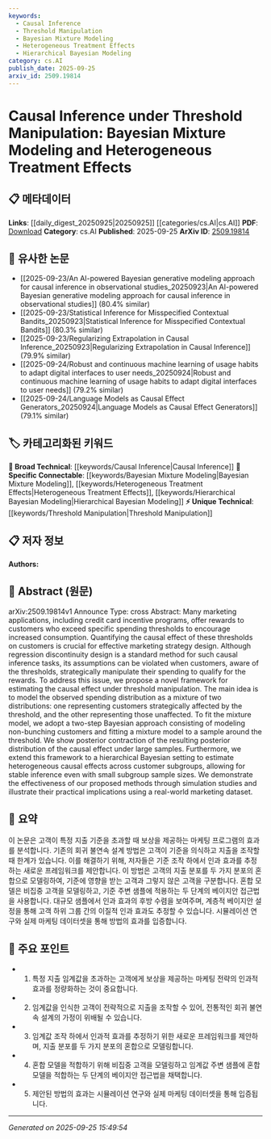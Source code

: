```yaml
---
keywords:
  - Causal Inference
  - Threshold Manipulation
  - Bayesian Mixture Modeling
  - Heterogeneous Treatment Effects
  - Hierarchical Bayesian Modeling
category: cs.AI
publish_date: 2025-09-25
arxiv_id: 2509.19814
---
```


<!-- KEYWORD_LINKING_METADATA:
{
  "processed_timestamp": "2025-09-25T15:49:54.959086",
  "vocabulary_version": "1.0",
  "selected_keywords": [
    "Causal Inference",
    "Threshold Manipulation",
    "Bayesian Mixture Modeling",
    "Heterogeneous Treatment Effects",
    "Hierarchical Bayesian Modeling"
  ],
  "rejected_keywords": [],
  "similarity_scores": {
    "Causal Inference": 0.78,
    "Threshold Manipulation": 0.81,
    "Bayesian Mixture Modeling": 0.8,
    "Heterogeneous Treatment Effects": 0.79,
    "Hierarchical Bayesian Modeling": 0.82
  },
  "extraction_method": "AI_prompt_based",
  "budget_applied": true,
  "candidates_json": {
    "candidates": [
      {
        "surface": "Causal Inference",
        "canonical": "Causal Inference",
        "aliases": [
          "Causal Analysis"
        ],
        "category": "broad_technical",
        "rationale": "Causal inference is a fundamental concept in statistical analysis and links well with other statistical methodologies.",
        "novelty_score": 0.45,
        "connectivity_score": 0.85,
        "specificity_score": 0.65,
        "link_intent_score": 0.78
      },
      {
        "surface": "Threshold Manipulation",
        "canonical": "Threshold Manipulation",
        "aliases": [
          "Threshold Adjustment"
        ],
        "category": "unique_technical",
        "rationale": "This concept is central to the paper's contribution and is specific to the context of strategic behavior in marketing.",
        "novelty_score": 0.72,
        "connectivity_score": 0.65,
        "specificity_score": 0.82,
        "link_intent_score": 0.81
      },
      {
        "surface": "Bayesian Mixture Modeling",
        "canonical": "Bayesian Mixture Modeling",
        "aliases": [
          "Bayesian Mixture Model"
        ],
        "category": "specific_connectable",
        "rationale": "Bayesian mixture modeling is a specific statistical technique that connects well with Bayesian analysis and mixture models.",
        "novelty_score": 0.55,
        "connectivity_score": 0.78,
        "specificity_score": 0.79,
        "link_intent_score": 0.8
      },
      {
        "surface": "Heterogeneous Treatment Effects",
        "canonical": "Heterogeneous Treatment Effects",
        "aliases": [
          "Variable Treatment Effects"
        ],
        "category": "specific_connectable",
        "rationale": "Understanding heterogeneous treatment effects is crucial for personalized marketing strategies and links to causal inference.",
        "novelty_score": 0.5,
        "connectivity_score": 0.82,
        "specificity_score": 0.76,
        "link_intent_score": 0.79
      },
      {
        "surface": "Hierarchical Bayesian Setting",
        "canonical": "Hierarchical Bayesian Modeling",
        "aliases": [
          "Hierarchical Bayesian Framework"
        ],
        "category": "specific_connectable",
        "rationale": "Hierarchical Bayesian modeling is a robust statistical framework that enhances connectivity with Bayesian methods.",
        "novelty_score": 0.58,
        "connectivity_score": 0.8,
        "specificity_score": 0.77,
        "link_intent_score": 0.82
      }
    ],
    "ban_list_suggestions": [
      "Regression Discontinuity Design",
      "Simulation Studies"
    ]
  },
  "decisions": [
    {
      "candidate_surface": "Causal Inference",
      "resolved_canonical": "Causal Inference",
      "decision": "linked",
      "scores": {
        "novelty": 0.45,
        "connectivity": 0.85,
        "specificity": 0.65,
        "link_intent": 0.78
      }
    },
    {
      "candidate_surface": "Threshold Manipulation",
      "resolved_canonical": "Threshold Manipulation",
      "decision": "linked",
      "scores": {
        "novelty": 0.72,
        "connectivity": 0.65,
        "specificity": 0.82,
        "link_intent": 0.81
      }
    },
    {
      "candidate_surface": "Bayesian Mixture Modeling",
      "resolved_canonical": "Bayesian Mixture Modeling",
      "decision": "linked",
      "scores": {
        "novelty": 0.55,
        "connectivity": 0.78,
        "specificity": 0.79,
        "link_intent": 0.8
      }
    },
    {
      "candidate_surface": "Heterogeneous Treatment Effects",
      "resolved_canonical": "Heterogeneous Treatment Effects",
      "decision": "linked",
      "scores": {
        "novelty": 0.5,
        "connectivity": 0.82,
        "specificity": 0.76,
        "link_intent": 0.79
      }
    },
    {
      "candidate_surface": "Hierarchical Bayesian Setting",
      "resolved_canonical": "Hierarchical Bayesian Modeling",
      "decision": "linked",
      "scores": {
        "novelty": 0.58,
        "connectivity": 0.8,
        "specificity": 0.77,
        "link_intent": 0.82
      }
    }
  ]
}
-->

# Causal Inference under Threshold Manipulation: Bayesian Mixture Modeling and Heterogeneous Treatment Effects

## 📋 메타데이터

**Links**: [[daily_digest_20250925|20250925]] [[categories/cs.AI|cs.AI]]
**PDF**: [Download](https://arxiv.org/pdf/2509.19814.pdf)
**Category**: cs.AI
**Published**: 2025-09-25
**ArXiv ID**: [2509.19814](https://arxiv.org/abs/2509.19814)

## 🔗 유사한 논문
- [[2025-09-23/An AI-powered Bayesian generative modeling approach for causal inference in observational studies_20250923|An AI-powered Bayesian generative modeling approach for causal inference in observational studies]] (80.4% similar)
- [[2025-09-23/Statistical Inference for Misspecified Contextual Bandits_20250923|Statistical Inference for Misspecified Contextual Bandits]] (80.3% similar)
- [[2025-09-23/Regularizing Extrapolation in Causal Inference_20250923|Regularizing Extrapolation in Causal Inference]] (79.9% similar)
- [[2025-09-24/Robust and continuous machine learning of usage habits to adapt digital interfaces to user needs_20250924|Robust and continuous machine learning of usage habits to adapt digital interfaces to user needs]] (79.2% similar)
- [[2025-09-24/Language Models as Causal Effect Generators_20250924|Language Models as Causal Effect Generators]] (79.1% similar)

## 🏷️ 카테고리화된 키워드
**🧠 Broad Technical**: [[keywords/Causal Inference|Causal Inference]]
**🔗 Specific Connectable**: [[keywords/Bayesian Mixture Modeling|Bayesian Mixture Modeling]], [[keywords/Heterogeneous Treatment Effects|Heterogeneous Treatment Effects]], [[keywords/Hierarchical Bayesian Modeling|Hierarchical Bayesian Modeling]]
**⚡ Unique Technical**: [[keywords/Threshold Manipulation|Threshold Manipulation]]

## 📋 저자 정보

**Authors:** 

## 📄 Abstract (원문)

arXiv:2509.19814v1 Announce Type: cross 
Abstract: Many marketing applications, including credit card incentive programs, offer rewards to customers who exceed specific spending thresholds to encourage increased consumption. Quantifying the causal effect of these thresholds on customers is crucial for effective marketing strategy design. Although regression discontinuity design is a standard method for such causal inference tasks, its assumptions can be violated when customers, aware of the thresholds, strategically manipulate their spending to qualify for the rewards. To address this issue, we propose a novel framework for estimating the causal effect under threshold manipulation. The main idea is to model the observed spending distribution as a mixture of two distributions: one representing customers strategically affected by the threshold, and the other representing those unaffected. To fit the mixture model, we adopt a two-step Bayesian approach consisting of modeling non-bunching customers and fitting a mixture model to a sample around the threshold. We show posterior contraction of the resulting posterior distribution of the causal effect under large samples. Furthermore, we extend this framework to a hierarchical Bayesian setting to estimate heterogeneous causal effects across customer subgroups, allowing for stable inference even with small subgroup sample sizes. We demonstrate the effectiveness of our proposed methods through simulation studies and illustrate their practical implications using a real-world marketing dataset.

## 📝 요약

이 논문은 고객이 특정 지출 기준을 초과할 때 보상을 제공하는 마케팅 프로그램의 효과를 분석합니다. 기존의 회귀 불연속 설계 방법은 고객이 기준을 의식하고 지출을 조작할 때 한계가 있습니다. 이를 해결하기 위해, 저자들은 기준 조작 하에서 인과 효과를 추정하는 새로운 프레임워크를 제안합니다. 이 방법은 고객의 지출 분포를 두 가지 분포의 혼합으로 모델링하여, 기준에 영향을 받는 고객과 그렇지 않은 고객을 구분합니다. 혼합 모델은 비집중 고객을 모델링하고, 기준 주변 샘플에 적용하는 두 단계의 베이지안 접근법을 사용합니다. 대규모 샘플에서 인과 효과의 후방 수렴을 보여주며, 계층적 베이지안 설정을 통해 고객 하위 그룹 간의 이질적 인과 효과도 추정할 수 있습니다. 시뮬레이션 연구와 실제 마케팅 데이터셋을 통해 방법의 효과를 입증합니다.

## 🎯 주요 포인트

- 1. 특정 지출 임계값을 초과하는 고객에게 보상을 제공하는 마케팅 전략의 인과적 효과를 정량화하는 것이 중요합니다.
- 2. 임계값을 인식한 고객이 전략적으로 지출을 조작할 수 있어, 전통적인 회귀 불연속 설계의 가정이 위배될 수 있습니다.
- 3. 임계값 조작 하에서 인과적 효과를 추정하기 위한 새로운 프레임워크를 제안하며, 지출 분포를 두 가지 분포의 혼합으로 모델링합니다.
- 4. 혼합 모델을 적합하기 위해 비집중 고객을 모델링하고 임계값 주변 샘플에 혼합 모델을 적합하는 두 단계의 베이지안 접근법을 채택합니다.
- 5. 제안된 방법의 효과는 시뮬레이션 연구와 실제 마케팅 데이터셋을 통해 입증됩니다.


---

*Generated on 2025-09-25 15:49:54*